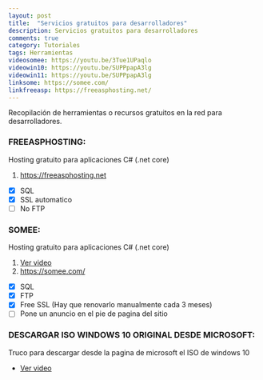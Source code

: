 ```yaml
---
layout: post
title:  "Servicios gratuitos para desarrolladores"
description: Servicios gratuitos para desarrolladores
comments: true
category: Tutoriales
tags: Herramientas
videosomee: https://youtu.be/3Tue1UPaqlo
videowin10: https://youtu.be/SUPPpapA3lg
videowin11: https://youtu.be/SUPPpapA3lg
linksome: https://somee.com/
linkfreeasp: https://freeasphosting.net/
---
```

Recopilación de herramientas o recursos gratuitos en la red para desarrolladores.

### FREEASPHOSTING:
Hosting gratuito para aplicaciones C# (.net core)
1. <a target="_blank" href="{{ page.link2 }}">https://freeasphosting.net</a> 
- [x] SQL
- [x] SSL automatico
- [ ] No FTP

### SOMEE:
Hosting gratuito para aplicaciones C# (.net core)
1. <a target="_blank" href="{{ page.videosomee }}">Ver video</a> 
2. <a target="_blank" href="{{ page.linksome }}">https://somee.com/</a> 
- [x] SQL
- [x] FTP
- [x] Free SSL (Hay que renovarlo manualmente cada 3 meses)
- [ ] Pone un anuncio en el pie de pagina del sitio

### DESCARGAR ISO WINDOWS 10 ORIGINAL DESDE MICROSOFT:
Truco para descargar desde la pagina de microsoft el ISO de windows 10
- <a target="_blank" href="{{ page.videowin10 }}">Ver video</a>
